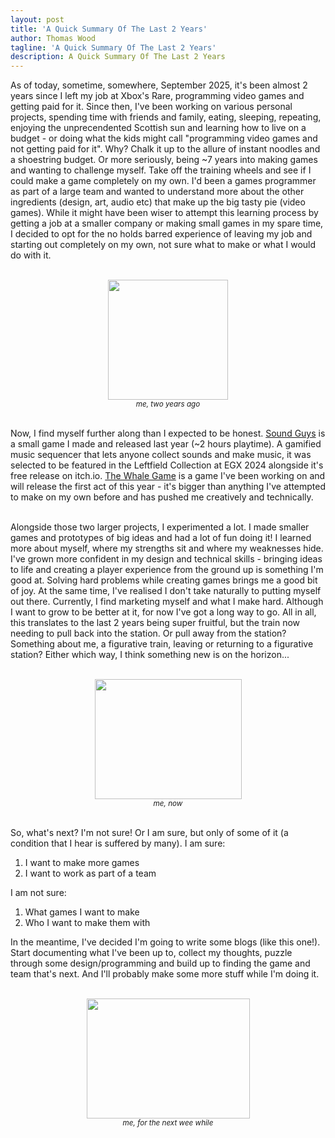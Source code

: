 ```yaml
---
layout: post
title: 'A Quick Summary Of The Last 2 Years'
author: Thomas Wood
tagline: 'A Quick Summary Of The Last 2 Years'
description: A Quick Summary Of The Last 2 Years
---
```


<p align="left">
  As of today, sometime, somewhere, September 2025, it's been almost 2 years since I left my job at Xbox's Rare, programming video games and getting paid for it. Since then, I've been working on various personal projects, spending time with friends and family, eating, sleeping, repeating, enjoying the unprecendented Scottish sun and learning how to live on a budget - or doing what the kids might call "programming video games and not getting paid for it". Why? Chalk it up to the allure of instant noodles and a shoestring budget. Or more seriously, being ~7 years into making games and wanting to challenge myself. Take off the training wheels and see if I could make a game completely on my own. I'd been a games programmer as part of a large team and wanted to understand more about the other ingredients (design, art, audio etc) that make up the big tasty pie (video games). While it might have been wiser to attempt this learning process by getting a job at a smaller company or making small games in my spare time, I decided to opt for the no holds barred experience of leaving my job and starting out completely on my own, not sure what to make or what I would do with it. <br/><br/>
  
<p align="center">
  <img src="https://twood27897.github.io/assets/backtothefuture.gif" width="192" height="192"><br/><sup><i>me, two years ago</i></sup><br/><br/>
</p>
  
  Now, I find myself further along than I expected to be honest. <a href="https://twood27897.github.io/pages/sound-guys.html">Sound Guys</a> is a small game I made and released last year (~2 hours playtime). A gamified music sequencer that lets anyone collect sounds and make music, it was selected to be featured in the Leftfield Collection at EGX 2024 alongside it's free release on itch.io. <a href="https://twood27897.github.io/pages/whale-game.html">The Whale Game</a> is a game I've been working on and will release the first act of this year - it's bigger than anything I've attempted to make on my own before and has pushed me creatively and technically. <br/><br/>
  
  Alongside those two larger projects, I experimented a lot. I made smaller games and prototypes of big ideas and had a lot of fun doing it! I learned more about myself, where my strengths sit and where my weaknesses hide. I've grown more confident in my design and technical skills - bringing ideas to life and creating a player experience from the ground up is something I'm good at. Solving hard problems while creating games brings me a good bit of joy. At the same time, I've realised I don't take naturally to putting myself out there. Currently, I find marketing myself and what I make hard. Although I want to grow to be better at it, for now I've got a long way to go. All in all, this translates to the last 2 years being super fruitful, but the train now needing to pull back into the station. Or pull away from the station? Something about me, a figurative train, leaving or returning to a figurative station? Either which way, I think something new is on the horizon... <br/><br/>
  
<p align="center">
  <img src="https://twood27897.github.io/assets/thehobbit.gif" width="235" height="192"><br/><sup><i>me, now</i></sup><br/><br/>
</p>
  
  So, what's next? I'm not sure! Or I am sure, but only of some of it (a condition that I hear is suffered by many). I am sure:<ol type="1"><li>I want to make more games</li><li>I want to work as part of a team</li></ol>

I am not sure:<ol type="1"><li>What games I want to make</li><li>Who I want to make them with</li></ol>

In the meantime, I've decided I'm going to write some blogs (like this one!). Start documenting what I've been up to, collect my thoughts, puzzle through some design/programming and build up to finding the game and team that's next. And I'll probably make some more stuff while I'm doing it.<br/><br/>
  
<p align="center">
  <img src="https://twood27897.github.io/assets/ferrisbueller.gif" width="261" height="192"><br/><sup><i>me, for the next wee while</i></sup>
</p>
</p>
